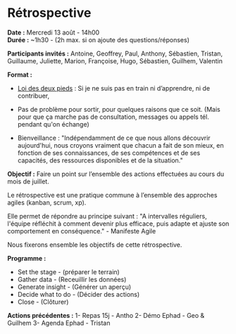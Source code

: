 # Rétrospective

**Date :** Mercredi 13 août - 14h00  
**Durée :** ~1h30 - (2h max. si on ajoute des questions/réponses)

**Participants invités :**
Antoine, Geoffrey, Paul, Anthony, Sébastien, Tristan, Guillaume, Juliette, Marion, Françoise, Hugo, Sébastien, Guilhem, Valentin

**Format :**
- [Loi des deux pieds](https://fr.wikipedia.org/wiki/M%C3%A9thodologie_Forum_Ouvert#M.C3.A9thode) : Si je ne suis pas en train ni d’apprendre, ni de contribuer, 

- Pas de problème pour sortir, pour quelques raisons que ce soit. 
(Mais pour que ça marche pas de consultation, messages ou appels tél. pendant qu'on échange)

- Bienveillance :
"Indépendamment de ce que nous allons découvrir aujourd'hui, nous croyons vraiment que chacun a fait de son mieux, en fonction de ses connaissances, de ses compétences et de ses capacités, des ressources disponibles et de la situation."

**Objectif :**
Faire un point sur l’ensemble des actions effectuées au cours du mois de juillet.

Le rétrospective est une pratique commune à l’ensemble des approches agiles (kanban, scrum, xp).

Elle permet de répondre au principe suivant :
"A intervalles réguliers, l'équipe réfléchit à comment devenir plus efficace, puis adapte et ajuste son comportement en conséquence." - Manifeste Agile

Nous fixerons ensemble les objectifs de cette rétrospective.

**Programme :**
- Set the stage - (préparer le terrain)
- Gather data - (Receuillir les données)
- Generate insight - (Générer un aperçu)
- Decide what to do - (Décider des actions)
- Close - (Clôturer) 

**Actions précédentes :**
1- Repas 15j - Antho
2- Démo Ephad - Geo & Guilhem
3- Agenda Ephad - Tristan
